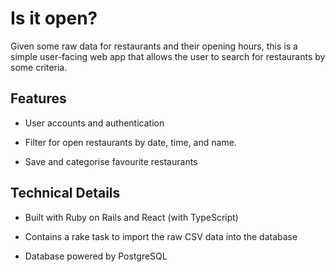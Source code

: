 # Is it open?

Given some raw data for restaurants and their opening hours, this is a simple user-facing web app that allows the user to search for restaurants by some criteria.

## Features

* User accounts and authentication

* Filter for open restaurants by date, time, and name.

* Save and categorise favourite restaurants

## Technical Details

* Built with Ruby on Rails and React (with TypeScript)

* Contains a rake task to import the raw CSV data into the database

* Database powered by PostgreSQL
